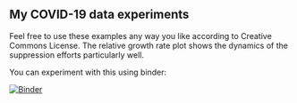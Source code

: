 ## My COVID-19 data experiments

Feel free to use these examples any way you like according to Creative Commons License.
The relative growth rate plot shows the dynamics of the suppression efforts particularly well.

You can experiment with this using binder:

[![Binder](https://mybinder.org/badge_logo.svg)](https://mybinder.org/v2/gh/jochym/covid_plots/master?filepath=Covid_plots.ipynb)